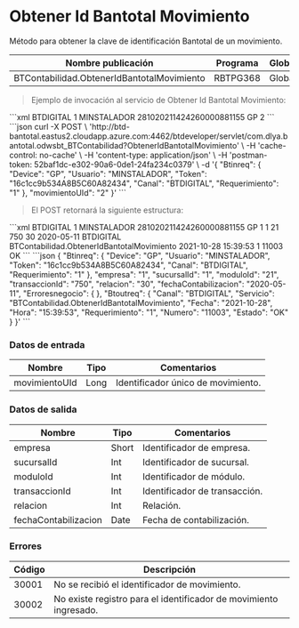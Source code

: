 # Obtener Id Bantotal Movimiento 

Método para obtener la clave de identificación Bantotal de un movimiento. 

Nombre publicación | Programa | Global/País 
--------- | ----------- | ----------- 
BTContabilidad.ObtenerIdBantotalMovimiento | RBTPG368 | Global 

> Ejemplo de invocación al servicio de Obtener Id Bantotal Movimiento: 

<code-group> 
<code-block title="XML" active> 
```xml 
<soapenv:Envelope xmlns:soapenv="http://schemas.xmlsoap.org/soap/envelope/" xmlns:bts="http://uy.com.dlya.bantotal/BTSOA/"> 
   <soapenv:Header/> 
   <soapenv:Body> 
      <bts:BTContabilidad.ObtenerIdBantotalMovimiento> 
         <bts:Btinreq> 
            <bts:Canal>BTDIGITAL</bts:Canal> 
            <bts:Requerimiento>1</bts:Requerimiento> 
            <bts:Usuario>MINSTALADOR</bts:Usuario> 
            <bts:Token>281020211424260000881155</bts:Token> 
            <bts:Device>GP</bts:Device> 
         </bts:Btinreq> 
         <bts:movimientoUId>2</bts:movimientoUId> 
      </bts:BTContabilidad.ObtenerIdBantotalMovimiento> 
   </soapenv:Body> 
</soapenv:Envelope> 
``` 
</code-block> 

<code-block title="JSON"> 
```json 
curl -X POST \ 
	'http://btd-bantotal.eastus2.cloudapp.azure.com:4462/btdeveloper/servlet/com.dlya.bantotal.odwsbt_BTContabilidad?ObtenerIdBantotalMovimiento' \ 
	-H 'cache-control: no-cache' \ 
	-H 'content-type: application/json' \ 
	-H 'postman-token: 52baf1dc-e302-90a6-0de1-24fa234c0379' \ 
	-d '{ 
	"Btinreq": { 
	  "Device": "GP", 
	  "Usuario": "MINSTALADOR", 
	  "Token": "16c1cc9b534A8B5C60A82434", 
	  "Canal": "BTDIGITAL", 
	  "Requerimiento": "1" 
	}, 
	"movimientoUId": "2" 
}' 
``` 
</code-block> 
</code-group> 

> El POST retornará la siguiente estructura: 

<code-group> 
<code-block title="XML" active> 
```xml 
<SOAP-ENV:Envelope xmlns:SOAP-ENV="http://schemas.xmlsoap.org/soap/envelope/" xmlns:xsd="http://www.w3.org/2001/XMLSchema" xmlns:SOAP-ENC="http://schemas.xmlsoap.org/soap/encoding/" xmlns:xsi="http://www.w3.org/2001/XMLSchema-instance"> 
   <SOAP-ENV:Body> 
      <BTContabilidad.ObtenerIdBantotalMovimientoResponse xmlns="http://uy.com.dlya.bantotal/BTSOA/"> 
         <Btinreq> 
            <Canal>BTDIGITAL</Canal> 
            <Requerimiento>1</Requerimiento> 
            <Usuario>MINSTALADOR</Usuario> 
            <Token>281020211424260000881155</Token> 
            <Device>GP</Device> 
         </Btinreq> 
         <empresa>1</empresa> 
         <sucursalId>1</sucursalId> 
         <moduloId>21</moduloId> 
         <transaccionId>750</transaccionId> 
         <relacion>30</relacion> 
         <fechaContabilizacion>2020-05-11</fechaContabilizacion> 
         <Erroresnegocio></Erroresnegocio> 
         <Btoutreq> 
            <Canal>BTDIGITAL</Canal> 
            <Servicio>BTContabilidad.ObtenerIdBantotalMovimiento</Servicio> 
            <Fecha>2021-10-28</Fecha> 
            <Hora>15:39:53</Hora> 
            <Requerimiento>1</Requerimiento> 
            <Numero>11003</Numero> 
            <Estado>OK</Estado> 
         </Btoutreq> 
      </BTContabilidad.ObtenerIdBantotalMovimientoResponse> 
   </SOAP-ENV:Body> 
</SOAP-ENV:Envelope> 
``` 
</code-block> 

<code-block title="JSON"> 
```json 
{ 
    "Btinreq": { 
	    "Device": "GP", 
	    "Usuario": "MINSTALADOR", 
	    "Token": "16c1cc9b534A8B5C60A82434", 
	    "Canal": "BTDIGITAL", 
	    "Requerimiento": "1" 
    }, 
    "empresa": "1", 
    "sucursalId": "1", 
    "moduloId": "21", 
    "transaccionId": "750", 
    "relacion": "30", 
    "fechaContabilizacion": "2020-05-11", 
    "Erroresnegocio": { 
    }, 
    "Btoutreq": { 
        "Canal": "BTDIGITAL", 
        "Servicio": "BTContabilidad.ObtenerIdBantotalMovimiento", 
        "Fecha": "2021-10-28", 
        "Hora": "15:39:53", 
        "Requerimiento": "1", 
        "Numero": "11003", 
        "Estado": "OK" 
    } 
}' 
``` 
</code-block> 
</code-group> 

### Datos de entrada 

Nombre | Tipo | Comentarios 
--------- | ----------- | ----------- 
movimientoUId | Long | Identificador único de movimiento. 

### Datos de salida 

Nombre | Tipo | Comentarios 
--------- | ----------- | ----------- 
empresa | Short | Identificador de empresa. 
sucursalId | Int | Identificador de sucursal. 
moduloId | Int | Identificador de módulo. 
transaccionId | Int | Identificador de transacción. 
relacion | Int | Relación. 
fechaContabilizacion | Date | Fecha de contabilización. 

### Errores 

Código | Descripción 
----------- | ----------- 
30001 | No se recibió el identificador de movimiento. 
30002 | No existe registro para el identificador de movimiento ingresado. 

 

